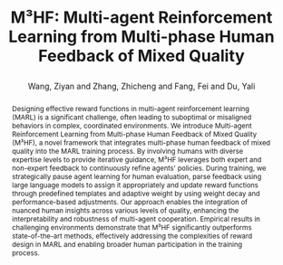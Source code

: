 ---
layout: pub
type: inproceedings
key: highie
title: >
    M³HF: Multi-agent Reinforcement Learning from Multi-phase Human Feedback of Mixed Quality
author: Wang, Ziyan and Zhang, Zhicheng and Fang, Fei and Du, Yali

booktitle: Under Review
abbr: Preprint
year: 2024
selected: False
priority: 999
abstract: >
    Designing effective reward functions in multi-agent reinforcement learning (MARL) is a significant challenge, often leading to suboptimal or misaligned behaviors in complex, coordinated environments. We introduce Multi-agent Reinforcement Learning from Multi-phase Human Feedback of Mixed Quality (M³HF), a novel framework that integrates multi-phase human feedback of mixed quality into the MARL training process. By involving humans with diverse expertise levels to provide iterative guidance, M³HF leverages both expert and non-expert feedback to continuously refine agents' policies. During training, we strategically pause agent learning for human evaluation, parse feedback using large language models to assign it appropriately and update reward functions through predefined templates and adaptive weight by using weight decay and performance-based adjustments. Our approach enables the integration of nuanced human insights across various levels of quality, enhancing the interpretability and robustness of multi-agent cooperation. Empirical results in challenging environments demonstrate that M³HF significantly outperforms state-of-the-art methods, effectively addressing the complexities of reward design in MARL and enabling broader human participation in the training process.
bibtex: >
    @inproceedings{wang2024m3hf,
        title={M³HF: Multi-agent Reinforcement Learning from Multi-phase Human Feedback of Mixed Quality},
        author={Wang, Ziyan and Zhang, Zhicheng and Fang, Fei and Du, Yali},
        journal={Under Review},
        year={2024}
    }
---